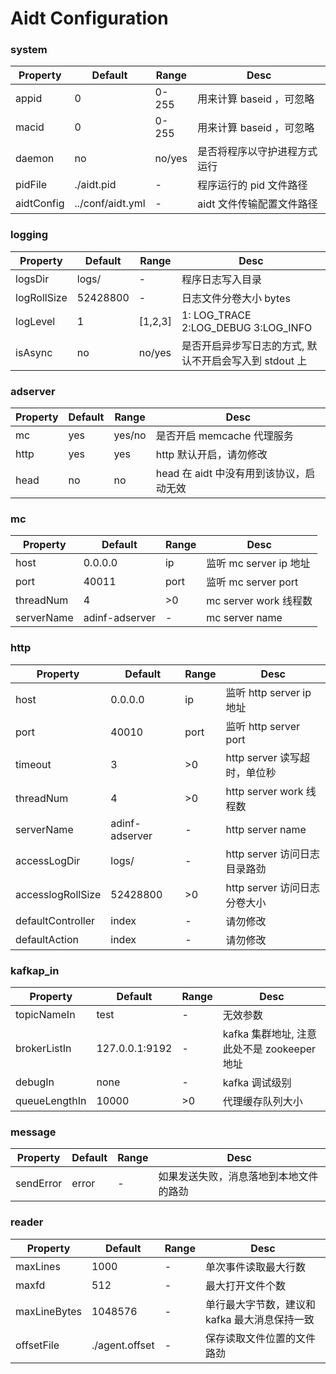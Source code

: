 Aidt Configuration
==================

### system

| Property | Default | Range  | Desc |
| --  | -- | -- |  -- |
| appid | 0 | 0-255  | 用来计算 baseid ，可忽略 | 
| macid | 0 | 0-255  | 用来计算 baseid ，可忽略 | 
| daemon | no | no/yes  | 是否将程序以守护进程方式运行 | 
| pidFile | ./aidt.pid | -  | 程序运行的 pid 文件路径 | 
| aidtConfig | ../conf/aidt.yml | -  | aidt 文件传输配置文件路径 | 

### logging

| Property | Default | Range  | Desc |
| --  | -- | -- |  -- |
| logsDir | logs/ | -  | 程序日志写入目录 | 
| logRollSize | 52428800 | - | 日志文件分卷大小 bytes | 
| logLevel | 1 | [1,2,3] | 1: LOG_TRACE 2:LOG_DEBUG 3:LOG_INFO| 
| isAsync | no | no/yes | 是否开启异步写日志的方式, 默认不开启会写入到 stdout 上 | 

### adserver

| Property | Default | Range  | Desc |
| --  | -- | -- |  -- |
| mc | yes | yes/no  | 是否开启 memcache 代理服务 | 
| http | yes | yes  | http 默认开启，请勿修改 | 
| head | no | no  | head 在 aidt 中没有用到该协议，启动无效 | 

### mc

| Property | Default | Range  | Desc |
| --  | -- | -- |  -- |
| host | 0.0.0.0 | ip  | 监听 mc server ip 地址 | 
| port | 40011 | port  | 监听 mc server port | 
| threadNum | 4 | >0  | mc server work 线程数 | 
| serverName | adinf-adserver | - | mc server name | 

### http

| Property | Default | Range  | Desc |
| --  | -- | -- |  -- |
| host | 0.0.0.0 | ip  | 监听 http server ip 地址 | 
| port | 40010 | port  | 监听 http server port | 
| timeout | 3 | >0  | http server 读写超时，单位秒 | 
| threadNum | 4 | >0  | http server work 线程数 | 
| serverName | adinf-adserver | - | http server name | 
| accessLogDir | logs/ | - | http server 访问日志目录路劲 | 
| accesslogRollSize | 52428800 | >0 | http server 访问日志分卷大小 | 
| defaultController | index | - | 请勿修改 | 
| defaultAction | index | - | 请勿修改 | 

### kafkap_in

| Property | Default | Range  | Desc |
| --  | -- | -- |  -- |
| topicNameIn | test | -  | 无效参数 | 
| brokerListIn | 127.0.0.1:9192 | -  | kafka 集群地址, 注意此处不是 zookeeper 地址 | 
| debugIn | none | -  | kafka 调试级别 | 
| queueLengthIn | 10000 | >0  | 代理缓存队列大小 | 

### message

| Property | Default | Range  | Desc |
| --  | -- | -- |  -- |
| sendError | error | -  | 如果发送失败，消息落地到本地文件的路劲  | 

### reader

| Property | Default | Range  | Desc |
| --  | -- | -- |  -- |
| maxLines | 1000 | -  | 单次事件读取最大行数 | 
| maxfd | 512 | -  | 最大打开文件个数 | 
| maxLineBytes | 1048576 | -  | 单行最大字节数，建议和kafka 最大消息保持一致 | 
| offsetFile | ./agent.offset | -  | 保存读取文件位置的文件路劲 | 
